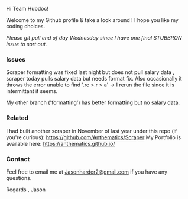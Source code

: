 Hi Team Hubdoc!

Welcome to my Github profile & take a look around ! I hope you like my coding choices.

*Please git pull end of day Wednesday since I have one final STUBBRON issue to sort out.*

<h3> Issues </h3>

Scraper formatting was fixed last night but does not pull salary data , scraper today pulls salary data but needs format fix.
Also occasionally it throws the error unable to find '.rc >.r > a' -> I rerun the file since it is intermittant it seems.

My other branch ('formatting') has better formatting but no salary data.


<h3>Related </h3>

I had built another scraper in November of last year under this repo (if you're curious): https://github.com/Anthematics/Scraper
My Portfolio is available here:
https://anthematics.github.io/ 
<h3>Contact </h3>

Feel free to email me at Jasonharder2@gmail.com if you have any questions.

Regards , Jason
